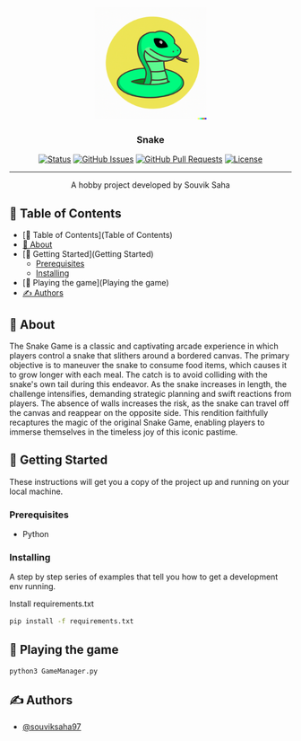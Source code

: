 <p align="center">
  <a href="" rel="noopener">
 <img width=200px height=200px src="files/icon.png" alt="Project logo"></a>
</p>

<h3 align="center">Snake</h3>

<div align="center">

[![Status](https://img.shields.io/badge/status-active-success.svg)]()
[![GitHub Issues](https://img.shields.io/github/issues/souviksaha97/Snake.svg)](https://github.com/souviksaha97/Snake/issues)
[![GitHub Pull Requests](https://img.shields.io/github/issues-pr/souviksaha97/Snake.svg)](https://github.com/souviksaha97/Snake/pulls)
[![License](https://img.shields.io/badge/license-MIT-blue.svg)](/LICENSE)

</div>

---

<p align="center"> A hobby project developed by Souvik Saha
    <br> 
</p>

## 📝 Table of Contents

- [📝 Table of Contents](Table of Contents)
- [🧐 About](About)
- [🏁 Getting Started](Getting Started)
  - [Prerequisites](Prerequisites)
  - [Installing](Installing)
- [🔧 Playing the game](Playing the game)
- [✍️ Authors](#Authors)

## 🧐 About

The Snake Game is a classic and captivating arcade experience in which players control a snake that slithers around a bordered canvas. The primary objective is to maneuver the snake to consume food items, which causes it to grow longer with each meal. The catch is to avoid colliding with the snake's own tail during this endeavor. As the snake increases in length, the challenge intensifies, demanding strategic planning and swift reactions from players. The absence of walls increases the risk, as the snake can travel off the canvas and reappear on the opposite side. This rendition faithfully recaptures the magic of the original Snake Game, enabling players to immerse themselves in the timeless joy of this iconic pastime.

## 🏁 Getting Started

These instructions will get you a copy of the project up and running on your local machine.

### Prerequisites

- Python

### Installing

A step by step series of examples that tell you how to get a development env running.

Install requirements.txt

```bash
pip install -f requirements.txt
```

## 🔧 Playing the game

```bash
python3 GameManager.py
```

## ✍️ Authors

- [@souviksaha97](https://github.com/souviksaha97)
